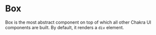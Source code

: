 # Box

Box is the most abstract component on top of which all other Chakra UI components are built. By default, it renders a `div` element.